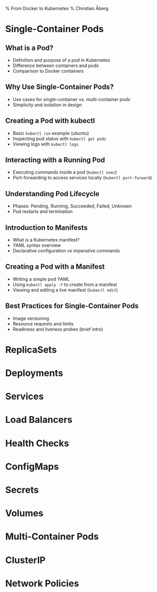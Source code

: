 % From Docker to Kubernetes
% Christian Åberg

# Single-Container Pods

## What is a Pod?
- Definition and purpose of a pod in Kubernetes
- Difference between containers and pods
- Comparison to Docker containers

## Why Use Single-Container Pods?
- Use cases for single-container vs. multi-container pods
- Simplicity and isolation in design

## Creating a Pod with kubectl
- Basic `kubectl run` example (ubuntu)
- Inspecting pod status with `kubectl get pods`
- Viewing logs with `kubectl logs`

## Interacting with a Running Pod
- Executing commands inside a pod (`kubectl exec`)
- Port-forwarding to access services locally (`kubectl port-forward`)

## Understanding Pod Lifecycle
- Phases: Pending, Running, Succeeded, Failed, Unknown
- Pod restarts and termination

## Introduction to Manifests
- What is a Kubernetes manifest?
- YAML syntax overview
- Declarative configuration vs imperative commands

## Creating a Pod with a Manifest
- Writing a simple pod YAML
- Using `kubectl apply -f` to create from a manifest
- Viewing and editing a live manifest (`kubectl edit`)

## Best Practices for Single-Container Pods
- Image versioning
- Resource requests and limits
- Readiness and liveness probes (brief intro)

# ReplicaSets

# Deployments

# Services

# Load Balancers

# Health Checks

# ConfigMaps

# Secrets

# Volumes

# Multi-Container Pods

# ClusterIP

# Network Policies

<!--

- Create the chapter specified by the user.

- Use fluent and pedagogical language throughout.

- Use only the following images in examples:
  - `ubuntu`
  - `nginx`
  - `wordpress`
  - `mysql`

- Assume the user is running Kubernetes locally (e.g., via MicroK8s or Minikube), and adjust network-related explanations accordingly. Clearly point out how behavior differs on real cloud platforms.

 -->
